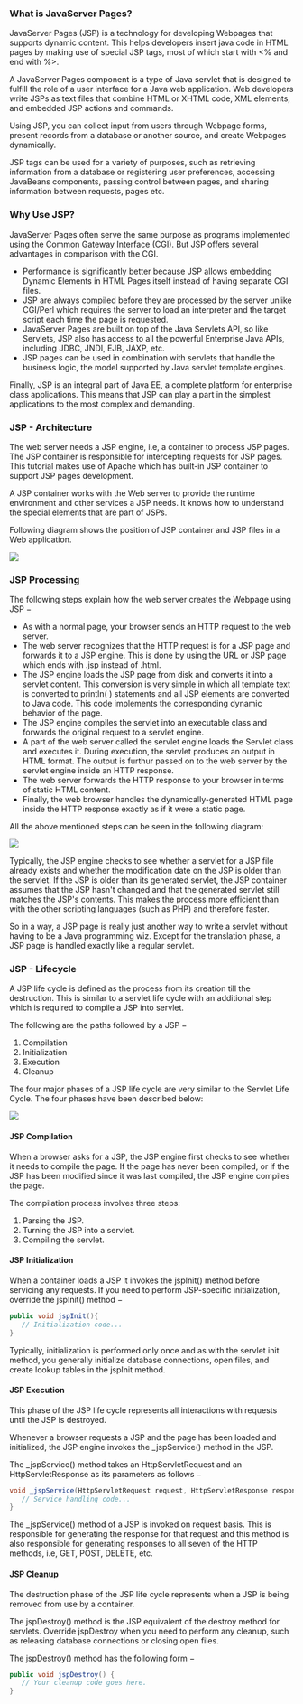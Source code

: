 ### What is JavaServer Pages?

JavaServer Pages (JSP) is a technology for developing Webpages that supports dynamic content. This helps developers insert java code in HTML pages by making use of special JSP tags, most of which start with <% and end with %>.

A JavaServer Pages component is a type of Java servlet that is designed to fulfill the role of a user interface for a Java web application. Web developers write JSPs as text files that combine HTML or XHTML code, XML elements, and embedded JSP actions and commands.

Using JSP, you can collect input from users through Webpage forms, present records from a database or another source, and create Webpages dynamically.

JSP tags can be used for a variety of purposes, such as retrieving information from a database or registering user preferences, accessing JavaBeans components, passing control between pages, and sharing information between requests, pages etc.

### Why Use JSP?

JavaServer Pages often serve the same purpose as programs implemented using the Common Gateway Interface (CGI). But JSP offers several advantages in comparison with the CGI.

* Performance is significantly better because JSP allows embedding Dynamic Elements in HTML Pages itself instead of having separate CGI files.
* JSP are always compiled before they are processed by the server unlike CGI/Perl which requires the server to load an interpreter and the target script each time the page is requested.
* JavaServer Pages are built on top of the Java Servlets API, so like Servlets, JSP also has access to all the powerful Enterprise Java APIs, including JDBC, JNDI, EJB, JAXP, etc.
* JSP pages can be used in combination with servlets that handle the business logic, the model supported by Java servlet template engines.

Finally, JSP is an integral part of Java EE, a complete platform for enterprise class applications. This means that JSP can play a part in the simplest applications to the most complex and demanding.

### JSP - Architecture

The web server needs a JSP engine, i.e, a container to process JSP pages. The JSP container is responsible for intercepting requests for JSP pages. This tutorial makes use of Apache which has built-in JSP container to support JSP pages development.

A JSP container works with the Web server to provide the runtime environment and other services a JSP needs. It knows how to understand the special elements that are part of JSPs.

Following diagram shows the position of JSP container and JSP files in a Web application.

<img src="https://www.tutorialspoint.com/jsp/images/jsp-arch.jpg">

### JSP Processing

The following steps explain how the web server creates the Webpage using JSP −

* As with a normal page, your browser sends an HTTP request to the web server.
* The web server recognizes that the HTTP request is for a JSP page and forwards it to a JSP engine. This is done by using the URL or JSP page which ends with .jsp instead of .html.
* The JSP engine loads the JSP page from disk and converts it into a servlet content. This conversion is very simple in which all template text is converted to println( ) statements and all JSP elements are converted to Java code. This code implements the corresponding dynamic behavior of the page.
* The JSP engine compiles the servlet into an executable class and forwards the original request to a servlet engine.
* A part of the web server called the servlet engine loads the Servlet class and executes it. During execution, the servlet produces an output in HTML format. The output is furthur passed on to the web server by the servlet engine inside an HTTP response.
* The web server forwards the HTTP response to your browser in terms of static HTML content.
* Finally, the web browser handles the dynamically-generated HTML page inside the HTTP response exactly as if it were a static page.

All the above mentioned steps can be seen in the following diagram:

<img src="https://www.tutorialspoint.com/jsp/images/jsp-processing.jpg">

Typically, the JSP engine checks to see whether a servlet for a JSP file already exists and whether the modification date on the JSP is older than the servlet. If the JSP is older than its generated servlet, the JSP container assumes that the JSP hasn't changed and that the generated servlet still matches the JSP's contents. This makes the process more efficient than with the other scripting languages (such as PHP) and therefore faster.

So in a way, a JSP page is really just another way to write a servlet without having to be a Java programming wiz. Except for the translation phase, a JSP page is handled exactly like a regular servlet.

### JSP - Lifecycle

A JSP life cycle is defined as the process from its creation till the destruction. This is similar to a servlet life cycle with an additional step which is required to compile a JSP into servlet.

The following are the paths followed by a JSP −

1. Compilation
2. Initialization
3. Execution
4. Cleanup

The four major phases of a JSP life cycle are very similar to the Servlet Life Cycle. The four phases have been described below:

<img src="https://www.tutorialspoint.com/jsp/images/jsp_life_cycle.jpg">

#### JSP Compilation

When a browser asks for a JSP, the JSP engine first checks to see whether it needs to compile the page. If the page has never been compiled, or if the JSP has been modified since it was last compiled, the JSP engine compiles the page.

The compilation process involves three steps:

1. Parsing the JSP.
2. Turning the JSP into a servlet.
3. Compiling the servlet.

#### JSP Initialization

When a container loads a JSP it invokes the jspInit() method before servicing any requests. If you need to perform JSP-specific initialization, override the jspInit() method −

```java
public void jspInit(){
   // Initialization code...
}
```

Typically, initialization is performed only once and as with the servlet init method, you generally initialize database connections, open files, and create lookup tables in the jspInit method.

#### JSP Execution

This phase of the JSP life cycle represents all interactions with requests until the JSP is destroyed.

Whenever a browser requests a JSP and the page has been loaded and initialized, the JSP engine invokes the _jspService() method in the JSP.

The _jspService() method takes an HttpServletRequest and an HttpServletResponse as its parameters as follows −

```java
void _jspService(HttpServletRequest request, HttpServletResponse response) {
   // Service handling code...
}
```

The _jspService() method of a JSP is invoked on request basis. This is responsible for generating the response for that request and this method is also responsible for generating responses to all seven of the HTTP methods, i.e, GET, POST, DELETE, etc.

#### JSP Cleanup

The destruction phase of the JSP life cycle represents when a JSP is being removed from use by a container.

The jspDestroy() method is the JSP equivalent of the destroy method for servlets. Override jspDestroy when you need to perform any cleanup, such as releasing database connections or closing open files.

The jspDestroy() method has the following form −

```java
public void jspDestroy() {
   // Your cleanup code goes here.
}
```




